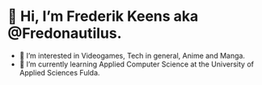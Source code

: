 # 👋 Hi, I’m Frederik Keens aka @Fredonautilus.
- 👀 I’m interested in Videogames, Tech in general, Anime and Manga.
- 🌱 I’m currently learning Applied Computer Science at the University of Applied Sciences Fulda.

<!---
Fredonautilus/Fredonautilus is a ✨ special ✨ repository because its `README.md` (this file) appears on your GitHub profile.
You can click the Preview link to take a look at your changes.
--->
